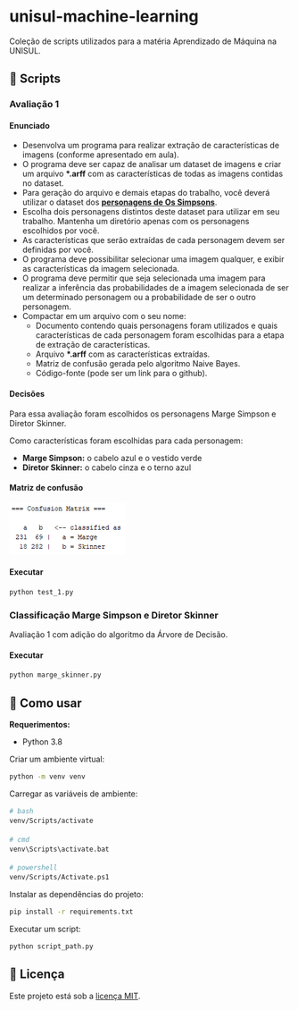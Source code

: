# unisul-machine-learning

Coleção de scripts utilizados para a matéria Aprendizado de Máquina na UNISUL.

## 📜 Scripts

### Avaliação 1

#### Enunciado

-   Desenvolva um programa para realizar extração de características de imagens (conforme apresentado em aula).
-   O programa deve ser capaz de analisar um dataset de imagens e criar um arquivo **\*.arff** com as características de todas as imagens contidas no dataset.
-   Para geração do arquivo e demais etapas do trabalho, você deverá utilizar o dataset dos **[personagens de Os Simpsons](https://www.kaggle.com/alexattia/the-simpsons-characters-dataset)**.
-   Escolha dois personagens distintos deste dataset para utilizar em seu trabalho. Mantenha um diretório apenas com os personagens escolhidos por você.
-   As características que serão extraídas de cada personagem devem ser definidas por você.
-   O programa deve possibilitar selecionar uma imagem qualquer, e exibir as características da imagem selecionada.
-   O programa deve permitir que seja selecionada uma imagem para realizar a inferência das probabilidades de a imagem selecionada de ser um determinado personagem ou a probabilidade de ser o outro personagem.
-   Compactar em um arquivo com o seu nome:
    -   Documento contendo quais personagens foram utilizados e quais características de cada personagem foram escolhidas para a etapa de extração de características.
    -   Arquivo **\*.arff** com as características extraídas.
    -   Matriz de confusão gerada pelo algoritmo Naive Bayes.
    -   Código-fonte (pode ser um link para o github).

#### Decisões

Para essa avaliação foram escolhidos os personagens Marge Simpson e Diretor Skinner.

Como características foram escolhidas para cada personagem:

-   **Marge Simpson:** o cabelo azul e o vestido verde
-   **Diretor Skinner:** o cabelo cinza e o terno azul

#### Matriz de confusão

![Confusion Matrix](/docs/test_1_confusion_matrix.png)

#### Executar

```sh
python test_1.py
```

### Classificação Marge Simpson e Diretor Skinner

Avaliação 1 com adição do algoritmo da Árvore de Decisão.

#### Executar

```sh
python marge_skinner.py
```

## 🚀 Como usar

**Requerimentos:**

-   Python 3.8

Criar um ambiente virtual:

```sh
python -m venv venv
```

Carregar as variáveis de ambiente:

```sh
# bash
venv/Scripts/activate

# cmd
venv\Scripts\activate.bat

# powershell
venv/Scripts/Activate.ps1
```

Instalar as dependências do projeto:

```sh
pip install -r requirements.txt
```

Executar um script:

```sh
python script_path.py
```

## 🔑 Licença

Este projeto está sob a [licença MIT](LICENSE.md).
